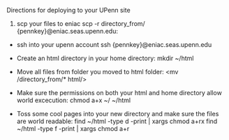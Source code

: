 Directions for deploying to your UPenn site

1. scp your files to eniac
	scp -r directory_from/ {pennkey}@eniac.seas.upenn.edu:

- ssh into your upenn account
	ssh {pennkey}@eniac.seas.upenn.edu

- Create an html directory in your home directory:
	mkdir ~/html

- Move all files from folder you moved to html folder:
	<mv /directory_from/* html/>

-  Make sure the permissions on both your html and home directory allow world excecution:
	chmod a+x ~/ ~/html

-  Toss some cool pages into your new directory and make sure the files are world readable:
	find ~/html -type d -print | xargs chmod a+rx
	find ~/html -type f -print | xargs chmod a+r

